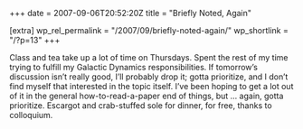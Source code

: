 +++
date = 2007-09-06T20:52:20Z
title = "Briefly Noted, Again"

[extra]
wp_rel_permalink = "/2007/09/briefly-noted-again/"
wp_shortlink = "/?p=13"
+++

Class and tea take up a lot of time on Thursdays. Spent the rest of my time
trying to fulfill my Galactic Dynamics responsibilities. If tomorrow’s
discussion isn’t really good, I’ll probably drop it; gotta prioritize, and I
don’t find myself that interested in the topic itself. I’ve been hoping to get
a lot out of it in the general how-to-read-a-paper end of things, but … again,
gotta prioritize.  Escargot and crab-stuffed sole for dinner, for free, thanks
to colloquium.
